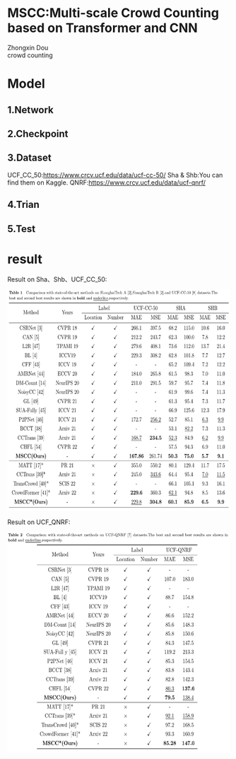 # MSCC:Multi-scale Crowd Counting based on Transformer and CNN
Zhongxin Dou  
crowd counting
# Model
## 1.Network
## 2.Checkpoint
## 3.Dataset
UCF_CC_50:https://www.crcv.ucf.edu/data/ucf-cc-50/
Sha & Shb:You can find them on Kaggle.
QNRF:https://www.crcv.ucf.edu/data/ucf-qnrf/
## 4.Trian
## 5.Test
# result
Result on Sha、Shb、UCF_CC_50:
<p align="center">
  <img src="https://github.com/SDarknessZX/MSCC/blob/main/figs/compare1.png" alt="sha&b-UCFCC50" width='650px' height='500px'/>
</p>
Result on UCF_QNRF:
<p align="center">
  <img src="https://github.com/SDarknessZX/MSCC/blob/main/figs/compare2.png" alt="QNRF" width='650px' height='500px'/>
</p>
